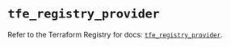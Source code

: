 # `tfe_registry_provider`

Refer to the Terraform Registry for docs: [`tfe_registry_provider`](https://registry.terraform.io/providers/hashicorp/tfe/0.58.0/docs/resources/registry_provider).
